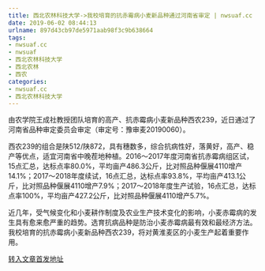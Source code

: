 ```yaml
---
title: 西北农林科技大学->我校培育的抗赤霉病小麦新品种通过河南省审定 | nwsuaf.cc
date: 2019-06-02 08:44:13
urlname: 897d43cb97de5971aab98f3c9b638664
tags: 
- nwsuaf.cc
- nwsuaf
- 西北农林科技大学
- 西北农林
- 西农
categories:
- nwsuaf.cc
- 西北农林科技大学
---
```



由农学院王成社教授团队培育的高产、抗赤霉病小麦新品种西农239，近日通过了河南省品种审定委员会审定（审定号：豫审麦20190060）。

西农239的组合是陕512/陕872，具有穗数多，综合抗病性好，落黄好，高产、稳产等优点，适宜河南省中晚茬地种植。2016～2017年度河南省抗赤霉病组区试，15点汇总，达标点率80.0%，平均亩产486.3公斤，比对照品种偃展4110增产14.1%；2017～2018年度续试，16点汇总，达标点率93.8%，平均亩产413.1公斤，比对照品种偃展4110增产7.9%；2017～2018年度生产试验，16点汇总，达标点率100%，平均亩产427.2公斤，比对照品种偃展4110增产5.7%。

近几年，受气候变化和小麦耕作制度及农业生产技术变化的影响，小麦赤霉病的发生具有愈来愈严重的趋势。选育抗病品种是防治小麦赤霉病最有效和最经济方法。我校培育的抗赤霉病小麦新品种西农239，将对黄淮麦区的小麦生产起着重要作用。





[转入文章首发地址](https://news.nwsuaf.edu.cn/xnxw/89900.htm)
